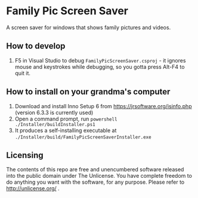 # Family Pic Screen Saver
A screen saver for windows that shows family pictures and videos.

How to develop
-----
1. F5 in Visual Studio to debug `FamilyPicScreenSaver.csproj` - it ignores mouse and keystrokes while debugging, so you gotta press Alt-F4 to quit it.

How to install on your grandma's computer
-----
1. Download and install Inno Setup 6 from https://jrsoftware.org/isinfo.php (version 6.3.3 is currently used)
2. Open a command prompt, run `powershell ./Installer/buildInstaller.ps1`
3. It produces a self-installing executable at `./Installer/build/FamilyPicScreenSaverInstaller.exe`

Licensing
---------
The contents of this repo are free and unencumbered software released into the public domain under The Unlicense. You have complete freedom to do anything you want with the software, for any purpose. Please refer to <http://unlicense.org/> .
